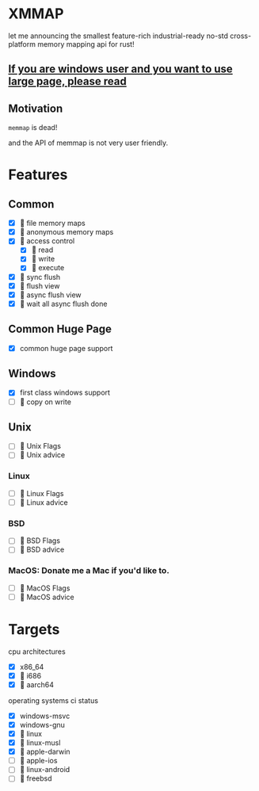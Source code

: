 # XMMAP

let me announcing the smallest feature-rich industrial-ready no-std cross-platform memory mapping api for rust!

## [**If you are windows user and you want to use large page, please read**](https://docs.microsoft.com/en/windows/security/threat-protection/security-policy-settings/lock-pages-in-memory)


## Motivation

`memmap` is dead!

and the API of memmap is not very user friendly.

# Features

## Common
- [x] 🚧 file memory maps
- [x] 🚧 anonymous memory maps
- [x] 🚧 access control
    - [x] 🚧 read
    - [x] 🚧 write
    - [x] 🚧 execute
- [x] 🚧 sync flush
- [x] 🚧 flush view
- [x] 🚧 async flush view
- [x] 🚧 wait all async flush done
## Common Huge Page
- [x] common huge page support
## Windows
- [x] first class windows support
- [ ] 🚧 copy on write
## Unix
- [ ] 🚧 Unix Flags
- [ ] 🚧 Unix advice
### Linux
- [ ] 🚧 Linux Flags
- [ ] 🚧 Linux advice
### BSD
- [ ] 🚧 BSD Flags
- [ ] 🚧 BSD advice

### MacOS: **Donate me a Mac if you'd like to.**
- [ ] 🚧 MacOS Flags
- [ ] 🚧 MacOS advice

# Targets
cpu architectures
- [x] x86_64
- [x] 🚧 i686
- [x] 🚧 aarch64

operating systems ci status
- [x] windows-msvc
- [x] windows-gnu
- [x] 🚧 linux
- [x] 🚧 linux-musl
- [x] 🚧 apple-darwin
- [ ] 🚧 apple-ios
- [ ] 🚧 linux-android
- [ ] 🚧 freebsd